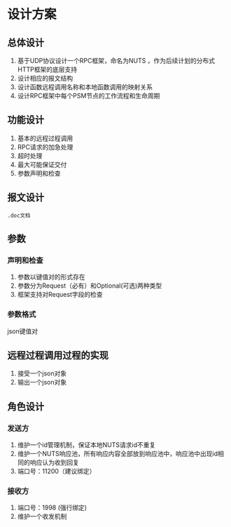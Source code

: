 # 设计方案

## 总体设计

1. 基于UDP协议设计一个RPC框架，命名为NUTS ，作为后续计划的分布式HTTP框架的底层支持
2. 设计相应的报文结构
3. 设计函数远程调用名称和本地函数调用的映射关系
4. 设计RPC框架中每个PSM节点的工作流程和生命周期

## 功能设计

1. 基本的远程过程调用
2. RPC请求的加急处理
3. 超时处理
4. 最大可能保证交付
5. 参数声明和检查

## 报文设计

    .doc文档

## 参数

### 声明和检查

1. 参数以键值对的形式存在
2. 参数分为Request（必有）和Optional(可选)两种类型
3. 框架支持对Request字段的检查

### 参数格式

json键值对

## 远程过程调用过程的实现

1. 接受一个json对象
2. 输出一个json对象

## 角色设计
### 发送方
1. 维护一个id管理机制，保证本地NUTS请求id不重复
2. 维护一个NUTS响应池，所有响应内容全部放到响应池中，响应池中出现id相同的响应认为收到回复
3. 端口号：11200（建议绑定）
### 接收方
1. 端口号：1998 (强行绑定)
2. 维护一个收发机制
